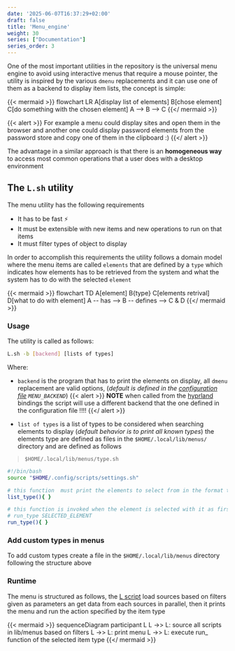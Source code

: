 ```yaml
---
date: '2025-06-07T16:37:29+02:00'
draft: false
title: 'Menu_engine'
weight: 30
series: ["Documentation"]
series_order: 3
---
```


One of the most important utilities in the repository is the universal menu engine to avoid using interactive menus that require a mouse pointer, the utility is inspired by the various `dmenu` replacements and it can use one of them as a backend to display item lists, the concept is simple:

{{< mermaid >}}
flowchart LR
A[display list of elements]
B[chose element]
C[do something with the chosen element]
A --> B --> C
{{</ mermaid >}}


{{< alert >}}
For example a menu could display sites and open them in the browser and another one could display password elements from the password store and copy one of them in the clipboard :)
{{</ alert >}}

The advantage in a similar approach is that there is an **homogeneous way** to access most common operations that a user does with a desktop environment

## The `L.sh` utility

The menu utility has the following requirements

- It has to be fast ⚡
- It must be extensible with new items and new operations to run on that items
- It must filter types of object to display

In order to accomplish this requirements the utility follows a domain model where the menu items are called `elements` that are defined by a `type` which indicates how elements has to be retrieved from the system and what the system has to do with the selected `element`

{{< mermaid >}}
flowchart TD
A[element]
B{type}
C[elements retrival]
D[what to do with element]
A -- has --> B -- defines --> C & D
{{</ mermaid >}}

### Usage

The utility is called as follows:

```bash
L.sh -b [backend] [lists of types]
```

Where:

- `backend` is the program that has to print the elements on display, all `dmenu` replacement are valid options, (*default is defined in the [configuration file](/configuration) `MENU_BACKEND`*)
{{< alert >}}
**NOTE** when called from the [hyprland](https://hyprland.org) bindings the script will use a different backend that the one defined in the configuration file !!!!
{{</ alert >}}

- `list of types` is a list of types to be considered when searching elements to display (*default behavior is to print all known types*) the elements type are defined as files in the `$HOME/.local/lib/menus/` directory and are defined as follows


>`$HOME/.local/lib/menus/type.sh`
```bash
#!/bin/bash
source "$HOME/.config/scripts/settings.sh"

# this function  must print the elements to select from in the format type:element, to add type use sed 's/^/type:/g'
list_type(){ }

# this function is invoked when the element is selected with it as first argument:
# run_type SELECTED_ELEMENT
run_type(){ }
```

### Add custom types in menus

To add custom types create a file in the `$HOME/.local/lib/menus` directory following the structure above

### Runtime

The menu is structured as follows, the [L script](bin/L.sh) load sources based on filters given as parameters an get data from each sources in parallel, then it prints the menu and run the action specified by the item type

{{< mermaid >}}
sequenceDiagram
participant L
L ->> L: source all scripts in lib/menus based on filters
L ->> L: print menu
L ->> L: execute run_<type> function of the selected item type
{{</ mermaid >}}
